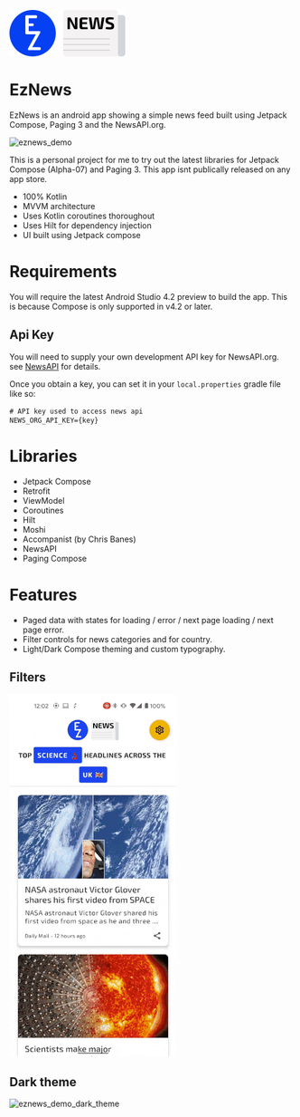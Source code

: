 ![eznews_logo](art/eznews_logo_light.png) 


# EzNews

EzNews is an android app showing a simple news feed built using Jetpack Compose, Paging 3 and the NewsAPI.org.

![eznews_demo](art/eznews_demo.gif)

This is a personal project for me to try out the latest libraries for Jetpack Compose (Alpha-07) and Paging 3. This app isnt publically released on any app store.

- 100% Kotlin
- MVVM architecture
- Uses Kotlin coroutines thoroughout
- Uses Hilt for dependency injection
- UI built using Jetpack compose

# Requirements

You will require the latest Android Studio 4.2 preview to build the app. This is because Compose is only supported in v4.2 or later.

## Api Key

You will need to supply your own development API key for NewsAPI.org. see [NewsAPI](https://newsapi.org/) for details.

Once you obtain a key, you can set it in your `local.properties` gradle file like so:

```
# API key used to access news api
NEWS_ORG_API_KEY={key}
```

# Libraries

- Jetpack Compose
- Retrofit
- ViewModel
- Coroutines
- Hilt
- Moshi
- Accompanist (by Chris Banes)
- NewsAPI
- Paging Compose

# Features

- Paged data with states for loading / error / next page loading / next page error.
- Filter controls for news categories and for country.
- Light/Dark Compose theming and custom typography.

## Filters

![eznews_demo_filters](art/eznews_demo_filters.gif)

## Dark theme

![eznews_demo_dark_theme](art/eznews_demo_dark_theme.gif)


